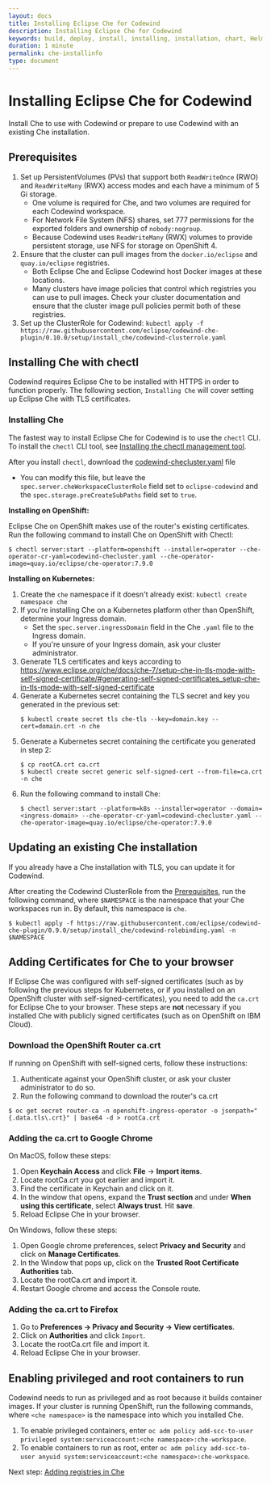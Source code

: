```yaml
---
layout: docs
title: Installing Eclipse Che for Codewind
description: Installing Eclipse Che for Codewind
keywords: build, deploy, install, installing, installation, chart, Helm, develop, cloud, public cloud, services, command line, cli, command, start, stop, update, open, delete, options, operation, devops, OpenShift, OKD
duration: 1 minute
permalink: che-installinfo
type: document
---
```


# Installing Eclipse Che for Codewind

Install Che to use with Codewind or prepare to use Codewind with an existing Che installation.

## Prerequisites

1. Set up PersistentVolumes (PVs) that support both `ReadWriteOnce` (RWO) and `ReadWriteMany` (RWX) access modes and each have a minimum of 5 Gi storage.
   - One volume is required for Che, and two volumes are required for each Codewind workspace.
   - For Network File System (NFS) shares, set 777 permissions for the exported folders and ownership of `nobody:nogroup`.
   - Because Codewind uses `ReadWriteMany` (RWX) volumes to provide persistent storage, use NFS for storage on OpenShift 4.
2. Ensure that the cluster can pull images from the `docker.io/eclipse` and `quay.io/eclipse` registries.
   - Both Eclipse Che and Eclipse Codewind host Docker images at these locations.
   - Many clusters have image policies that control which registries you can use to pull images. Check your cluster documentation and ensure that the cluster image pull policies permit both of these registries.
3. Set up the ClusterRole for Codewind:
`kubectl apply -f https://raw.githubusercontent.com/eclipse/codewind-che-plugin/0.10.0/setup/install_che/codewind-clusterrole.yaml`

## Installing Che with chectl

Codewind requires Eclipse Che to be installed with HTTPS in order to function properly. The following section, `Installing Che` will cover setting up Eclipse Che with TLS certificates.

### Installing Che
The fastest way to install Eclipse Che for Codewind is to use the `chectl` CLI. To install the `chectl` CLI tool, see [Installing the chectl management tool](https://www.eclipse.org/che/docs/che-7/installing-the-chectl-management-tool/).

After you install `chectl`, download the [codewind-checluster.yaml](https://raw.githubusercontent.com/eclipse/codewind-che-plugin/0.10.0/setup/install_che/che-operator/codewind-checluster.yaml) file
 - You can modify this file, but leave the `spec.server.cheWorkspaceClusterRole` field set to `eclipse-codewind` and the `spec.storage.preCreateSubPaths` field set to `true`.

**Installing on OpenShift:**

Eclipse Che on OpenShift makes use of the router's existing certificates. 
Run the following command to install Che on OpenShift with Chectl: 
   ```
   $ chectl server:start --platform=openshift --installer=operator --che-operator-cr-yaml=codewind-checluster.yaml --che-operator-image=quay.io/eclipse/che-operator:7.9.0
   ```

**Installing on Kubernetes:**

1. Create the `che` namespace if it doesn't already exist: `kubectl create namespace che`
2. If you're installing Che on a Kubernetes platform other than OpenShift, determine your Ingress domain.
    - Set the `spec.server.ingressDomain` field in the Che `.yaml` file to the Ingress domain.
    - If you're unsure of your Ingress domain, ask your cluster administrator.
3. Generate TLS certificates and keys according to https://www.eclipse.org/che/docs/che-7/setup-che-in-tls-mode-with-self-signed-certificate/#generating-self-signed-certificates_setup-che-in-tls-mode-with-self-signed-certificate
4. Generate a Kubernetes secret containing the TLS secret and key you generated in the previous set:
   ```
   $ kubectl create secret tls che-tls --key=domain.key --cert=domain.crt -n che
   ```
5. Generate a Kubernetes secret containing the certificate you generated in step 2:
   ```
   $ cp rootCA.crt ca.crt
   $ kubectl create secret generic self-signed-cert --from-file=ca.crt -n che
   ```
6. Run the following command to install Che: 
   ```
   $ chectl server:start --platform=k8s --installer=operator --domain=<ingress-domain> --che-operator-cr-yaml=codewind-checluster.yaml --che-operator-image=quay.io/eclipse/che-operator:7.9.0
   ```

## Updating an existing Che installation

If you already have a Che installation with TLS, you can update it for Codewind.

After creating the Codewind ClusterRole from the [Prerequisites](#prerequisites), run the following command, where `$NAMESPACE` is the namespace that your Che workspaces run in. By default, this namespace is `che`.
```
$ kubectl apply -f https://raw.githubusercontent.com/eclipse/codewind-che-plugin/0.9.0/setup/install_che/codewind-rolebinding.yaml -n $NAMESPACE
```

## Adding Certificates for Che to your browser

If Eclipse Che was configured with self-signed certificates (such as by following the previous steps for Kubernetes, or if you installed on an OpenShift cluster with self-signed-certificates), you need to add the `ca.crt` for Eclipse Che to your browser. These steps are **not** necessary if you installed Che with publicly signed certificates (such as on OpenShift on IBM Cloud).

### Download the OpenShift Router ca.crt
If running on OpenShift with self-signed certs, follow these instructions:

1. Authenticate against your OpenShift cluster, or ask your cluster administrator to do so.
2. Run the following command to download the router's ca.crt
```
$ oc get secret router-ca -n openshift-ingress-operator -o jsonpath="{.data.tls\.crt}" | base64 -d > rootCa.crt
```

### Adding the ca.crt to Google Chrome

On MacOS, follow these steps:

1. Open **Keychain Access** and click **File** -> **Import items**.
2. Locate rootCa.crt you got earlier and import it.
3. Find the certificate in Keychain and click on it.
4. In the window that opens, expand the **Trust section** and under **When using this certificate**, select **Always trust**. Hit **save**.
5. Reload Eclipse Che in your browser.

On Windows, follow these steps:

1. Open Google chrome preferences, select **Privacy and Security** and click on **Manage Certificates**.
2. In the Window that pops up, click on the **Trusted Root Certificate Authorities** tab.
3. Locate the rootCa.crt and import it.
4. Restart Google chrome and access the Console route.

### Adding the ca.crt to Firefox

1. Go to **Preferences -> Privacy and Security -> View certificates**.
2. Click on **Authorities** and click `Import`.
3. Locate the rootCa.crt file and import it.
4. Reload Eclipse Che in your browser.

## Enabling privileged and root containers to run

Codewind needs to run as privileged and as root because it builds container images. If your cluster is running OpenShift, run the following commands, where `<che namespace>` is the namespace into which you installed Che.
1. To enable privileged containers, enter `oc adm policy add-scc-to-user privileged system:serviceaccount:<che namespace>:che-workspace`.
2. To enable containers to run as root, enter `oc adm policy add-scc-to-user anyuid system:serviceaccount:<che namespace>:che-workspace`.

Next step: [Adding registries in Che](che-setupregistries.html)
